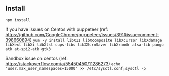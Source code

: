 ## Install
```npm install```

If you have issues on Centos with puppeteer (ref: https://github.com/GoogleChrome/puppeteer/issues/391#issuecomment-398660894)
```yum -y install libX11 libXcomposite libXcursor libXdamage libXext libXi libXtst cups-libs libXScrnSaver libXrandr alsa-lib pango atk at-spi2-atk gtk3```

Sandbox issue on centos (ref: https://stackoverflow.com/a/55450450/11286273)
```echo "user.max_user_namespaces=15000" >> /etc/sysctl.conf;sysctl -p```


